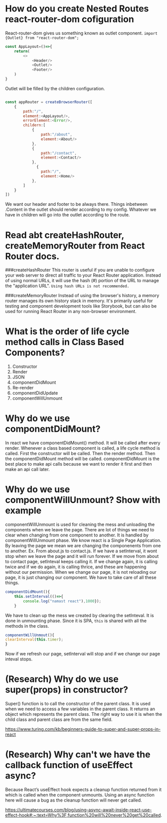 # How do you create Nested Routes react-router-dom cofiguration 
React-router-dom  gives us something known as outlet component. 
`import {Outlet} from "react-router-dom";`
```javascript
const AppLayout=()=>{
    return(
        <>
            <Header/>
            <Outlet/>
            <Footer/>
    )
}
```
Outlet will be filled by the children configuration.
```javascript

const appRouter = createBrowserRouter([
    {
        path:"/",
        element:<AppLayout/>,
        errorElement:<Error/>,
        childern:[
            {
                path:"/about",
                element:<About/>
            },
            {
                path:"/contact",
                element:<Contact/>
            },
              {
                path:"/",
                element:<Home/>
            },
        ]
    }
])
```

We want our header and footer to be always there. Things inbetween .Content in the outlet should render according to my config.
Whatever we have in children will go into the outlet according to the route.

# Read abt createHashRouter, createMemoryRouter from React Router docs. 
###createHashRouter
This router is useful if you are unable to configure your web server to direct all traffic to your React Router application. Instead of using normal URLs, it will use the hash (#) portion of the URL to manage the "application URL".
`Using hash URLs is not recommended.`

###createMemoryRouter
Instead of using the browser's history, a memory router manages its own history stack in memory. It's primarily useful for testing and component development tools like Storybook, but can also be used for running React Router in any non-browser environment. 

# What is the order of life cycle method calls in Class Based Components?
1. Constructor
2. Render
3. JSON
4. componentDidMount
5. Re-render
6. componentDidUpdate
7. componentWillUnmount

# Why do we use componentDidMount?
In react we have componentDidMount() method.
It will be called after every render.
Whenever a class based component is called, a life cycle method is called.
First the constructor will be called.
Then the render method.
Then the componentDidMount method will be called.
componentDidMount is the best place to make api calls because we want to render it first and then make an api call later.

# Why do we use componentWillUnmount? Show with example
componentWillUnmount is used for cleaning the mess and unloading the components when we leave the page. There are lot of things we need to clear when changing from one component to another. It is handled by componentWillUnmount phase.  We know react is a Single Page Application. By leaving the page we mean we are changing the componenents from one to another. Ex. From about.js to contact.js.
If we have a setInterval, it wont stop when we leave the page and it will run forever.
If we move from about to contact page, setInteval keeps calling it. If we change again, it is calling twice and if we do again, it is calling thrice, and these are happening without our permission. When we change our page, it is not reloading our page, it is just changing our component. We have to take care of all these things.
```javascript
componentDidMount(){
    this.setInterval(()=>{
        console.log("namast react"),1000});
    }
```
We have to clean up the mess we created by clearing the setInteval. It is done in unmounting phase. Since it is SPA, `this` is shared with all the methods in the class. 
```javascript
componentWillUnmout(){
clearInterval(this.timer);
}
```
Now if we refresh our page, setInterval will stop and if we change our page inteval stops.

# (Research) Why do we use super(props) in constructor?

Super() function is to call the constructor of the parent class. It is used when we need to access a few variables in the parent class. It returns an object which represents the parent class. The right way to use it is when the child class and parent class are from the same field.

https://www.turing.com/kb/beginners-guide-to-super-and-super-props-in-react

# (Research) Why can't we have the callback function of useEffect async?
Because React’s useEffect hook expects a cleanup function returned from it which is called when the component unmounts. Using an async function here will cause a bug as the cleanup function will never get called.

https://ultimatecourses.com/blog/using-async-await-inside-react-use-effect-hook#:~:text=Why%3F,function%20will%20never%20get%20called.
